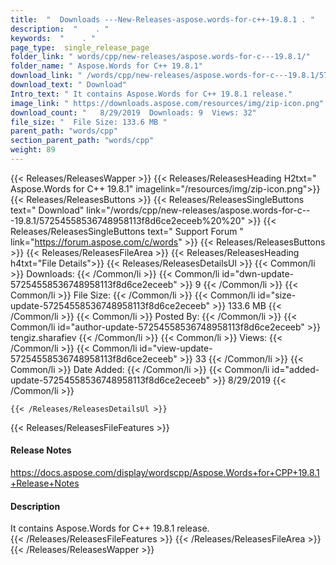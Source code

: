 ```yaml
---
title:  "  Downloads ---New-Releases-aspose.words-for-c++-19.8.1 . " 
description:  "    . " 
keywords:  "    . " 
page_type:  single_release_page
folder_link: " words/cpp/new-releases/aspose.words-for-c---19.8.1/"
folder_name: " Aspose.Words for C++ 19.8.1"
download_link: " /words/cpp/new-releases/aspose.words-for-c---19.8.1/57254558536748958113f8d6ce2eceeb"
download_text: " Download"
Intro_text: " It contains Aspose.Words for C++ 19.8.1 release."
image_link: " https://downloads.aspose.com/resources/img/zip-icon.png"
download_count: "   8/29/2019  Downloads: 9  Views: 32"
file_size: "  File Size: 133.6 MB "
parent_path: "words/cpp"
section_parent_path: "words/cpp"
weight: 89 
---
```


{{< Releases/ReleasesWapper >}}
  {{< Releases/ReleasesHeading H2txt=" Aspose.Words for C++ 19.8.1" imagelink="/resources/img/zip-icon.png">}}
  {{< Releases/ReleasesButtons >}}
    {{< Releases/ReleasesSingleButtons text=" Download" link="/words/cpp/new-releases/aspose.words-for-c---19.8.1/57254558536748958113f8d6ce2eceeb%20%20" >}}
    {{< Releases/ReleasesSingleButtons text=" Support Forum " link="https://forum.aspose.com/c/words" >}}
  {{< Releases/ReleasesButtons >}}
  {{< Releases/ReleasesFileArea >}}
    {{< Releases/ReleasesHeading h4txt="File Details">}}
    {{< Releases/ReleasesDetailsUl >}}
            {{< Common/li  >}} Downloads: {{< /Common/li >}} 
      {{< Common/li id="dwn-update-57254558536748958113f8d6ce2eceeb" >}} 9 {{< /Common/li >}} 
      {{< Common/li  >}} File Size: {{< /Common/li >}} 
      {{< Common/li id="size-update-57254558536748958113f8d6ce2eceeb" >}} 133.6 MB {{< /Common/li >}} 
      {{< Common/li  >}} Posted By: {{< /Common/li >}} 
      {{< Common/li id="author-update-57254558536748958113f8d6ce2eceeb" >}} tengiz.sharafiev {{< /Common/li >}} 
      {{< Common/li  >}} Views: {{< /Common/li >}} 
      {{< Common/li id="view-update-57254558536748958113f8d6ce2eceeb" >}} 33 {{< /Common/li >}} 
      {{< Common/li  >}} Date Added: {{< /Common/li >}} 
      {{< Common/li id="added-update-57254558536748958113f8d6ce2eceeb" >}} 8/29/2019 {{< /Common/li >}} 

    {{< /Releases/ReleasesDetailsUl >}}

  {{< Releases/ReleasesFileFeatures >}}
      <h4>Release Notes</h4><div><a href="https://docs.aspose.com/display/wordscpp/Aspose.Words+for+CPP+19.8.1+Release+Notes">https://docs.aspose.com/display/wordscpp/Aspose.Words+for+CPP+19.8.1+Release+Notes</a></div><h4>Description</h4><div class="HTMLDescription">It contains Aspose.Words for C++ 19.8.1 release.</div>
  {{< /Releases/ReleasesFileFeatures >}}
 {{< /Releases/ReleasesFileArea >}}
{{< /Releases/ReleasesWapper >}}


